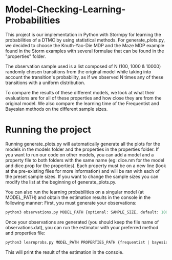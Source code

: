 # Model-Checking-Learning-Probabilities
This project is our implementation in Python with Stormpy for learning the probabilities of a DTMC by using statistical methods.
For generate_plots.py, we decided to choose the Knuth-Yao-Die MDP and the Maze MDP example found in the Storm examples with several formulae that can be found in the "properties" folder.

The observation sample used is a list composed of N (100, 1000 & 10000) randomly chosen transitions from the original model while taking into account the transition's probability, as if we observed N times any of these transitions with a uniform distribution.

To compare the results of these different models, we look at what their evaluations are for all of these properties and how close they are from the original model.
We also compare the learning time of the Frequentist and Bayesian methods on the different sample sizes.

# Running the project

Running generate_plots.py will automatically generate all the plots for the models in the models folder and the properties in the properties folder. If you want to run our code on other models, you can add a model and a property file to both folders with the same name (eg: dice.nm for the model and dice.prop for the properties). Each property must be on a new line (look at the pre-existing files for more information) and will be ran with each of the preset sample sizes. If you want to change the sample sizes you can modify the list at the beginning of generate_plots.py.

You can also run the learning probabilities on a singular model (at MODEL_PATH) and obtain the estimation results in the console in the following manner:
First, you must generate your observations: 

  ```py
  python3 observations.py MODEL_PATH {optional: SAMPLE_SIZE, default: 1000}
  ```
  
Once your observations are generated (you should keep the file name of observations.dat), you can run the estimator with your preferred method and properties file:

  ```py
  python3 learnprobs.py MODEL_PATH PROPERTIES_PATH {frequentist | bayesian}
  ```
  
This will print the result of the estimation in the console.

